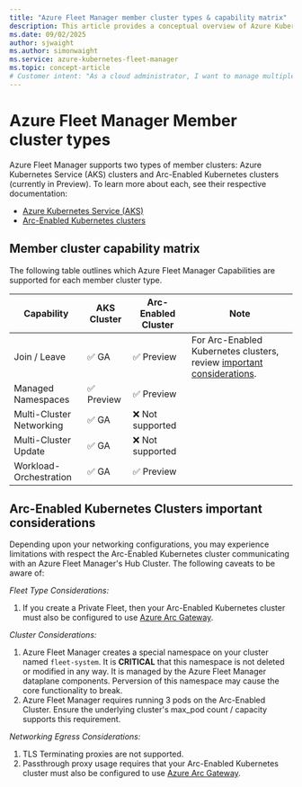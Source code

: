 ```yaml
---
title: "Azure Fleet Manager member cluster types & capability matrix"
description: This article provides a conceptual overview of Azure Kubernetes Fleet Manager and member clusters.
ms.date: 09/02/2025
author: sjwaight
ms.author: simonwaight
ms.service: azure-kubernetes-fleet-manager
ms.topic: concept-article
# Customer intent: "As a cloud administrator, I want to manage multiple AKS clusters as a single entity using a fleet resource, so that I can orchestrate updates and maintain consistency across clusters."
---
```


# Azure Fleet Manager Member cluster types

Azure Fleet Manager supports two types of member clusters: Azure Kubernetes Service (AKS) clusters and Arc-Enabled Kubernetes clusters (currently in Preview).
To learn more about each, see their respective documentation:

- [Azure Kubernetes Service (AKS)](https://learn.microsoft.com/azure/aks/)
- [Arc-Enabled Kubernetes clusters](https://learn.microsoft.com/en-us/azure/azure-arc/kubernetes/overview)

## Member cluster capability matrix

The following table outlines which Azure Fleet Manager Capabilities are supported for each member cluster type.

| Capability | AKS Cluster | Arc-Enabled Cluster | Note|
|-----|----|-----------| ----|
| Join / Leave    |✅ GA | ✅ Preview    | For Arc-Enabled Kubernetes clusters, review [important considerations](#arc-enabled-kubernetes-clusters-important-considerations). |
| Managed Namespaces | ✅ Preview  | ✅ Preview  | |
| Multi-Cluster Networking | ✅ GA| ❌ Not supported||
| Multi-Cluster Update |✅ GA | ❌ Not supported||
| Workload-Orchestration |✅ GA| ✅ Preview||

## Arc-Enabled Kubernetes Clusters important considerations

Depending upon your networking configurations, you may experience limitations with respect the Arc-Enabled Kubernetes cluster communicating with an Azure Fleet Manager's Hub Cluster. The following caveats to be aware of:

*Fleet Type Considerations:*

1. If you create a Private Fleet, then your Arc-Enabled Kubernetes cluster must also be configured to use [Azure Arc Gateway](https://learn.microsoft.com/azure/azure-arc/servers/arc-gateway).

*Cluster Considerations:*

1. Azure Fleet Manager creates a special namespace on your cluster named `fleet-system`. It is **CRITICAL** that this namespace is not deleted or modified in any way. It is managed by the Azure Fleet Manager dataplane components. Perversion of this namespace may cause the core functionality to break.
2. Azure Fleet Manager requires running 3 pods on the Arc-Enabled Cluster. Ensure the underlying cluster's max_pod count / capacity supports this requirement.

*Networking Egress Considerations:*

1. TLS Terminating proxies are not supported.
2. Passthrough proxy usage requires that your Arc-Enabled Kubernetes cluster must also be configured to use [Azure Arc Gateway](https://learn.microsoft.com/azure/azure-arc/servers/arc-gateway).
